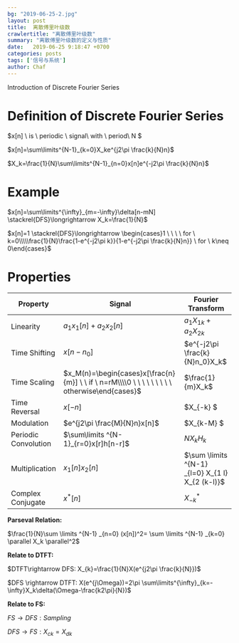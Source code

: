 ```yaml
---
bg: "2019-06-25-2.jpg"
layout: post
title:  离散傅里叶级数
crawlertitle: "离散傅里叶级数"
summary: "离散傅里叶级数的定义与性质"
date:   2019-06-25 9:18:47 +0700
categories: posts
tags: ['信号与系统']
author: Chaf
---
```


Introduction of Discrete  Fourier Series

# Definition of Discrete Fourier Series

$x[n] \ is \ periodic \ signal\ with \ period\ N $

$x[n]=\sum\limits^{N-1}_{k=0}X_ke^{j2\pi \frac{k}{N}n}$

$X_k=\frac{1}{N}\sum\limits^{N-1}_{n=0}x[n]e^{-j2\pi \frac{k}{N}n}$

# Example

$x[n]=\sum\limits^{\infty}_{m=-\infty}\delta[n-mN] \stackrel{DFS}\longrightarrow X_k=\frac{1}{N}$

$x[n]=1 \stackrel{DFS}\longrightarrow \begin{cases}1 \ \ \ \ for \ k=0\\\\\frac{1}{N}\frac{1-e^{-j2\pi k}}{1-e^{-j2\pi \frac{k}{N}n}} \ for \ k\neq 0\end{cases}$ 

# Properties

| Property             | Signal                                                       | Fourier Transform                                |
| -------------------- | ------------------------------------------------------------ | ------------------------------------------------ |
| Linearity            | $a_1x_1[n]+a_2x_2[n]$                                        | $a_1X_{1k}+a_2X_{2k}$                            |
| Time Shifting        | $x[n-n_0]$                                                   | $e^{-j2\pi \frac{k}{N}n_0}X_k$                   |
| Time Scaling         | $x_M(n)=\begin{cases}x[\frac{n}{m}] \ \ if \ n=rM\\\\0 \ \ \ \ \ \ \ \ \ otherwise\end{cases}$ | $\frac{1}{m}X_k$                                 |
| Time Reversal        | $x[-n]$                                                      | $X_{-k} $                                        |
| Modulation           | $e^{j2\pi \frac{M}{N}n}x[n]$                                 | $X_{k-M} $                                       |
| Periodic Convolution | $\sum\limits ^{N-1}_{r=0}x[r]h[n-r]$                         | $NX_kH_k$                                        |
| Multiplication       | $x_1[n]x_2[n]$                                               | $\sum \limits ^{N-1} _{l=0} X_{1 l} X_{2 (k-l)}$ |
| Complex Conjugate    | $x^*[n]$                                                     | $X^*_{-k}$                                       |

**Parseval Relation:**

$\frac{1}{N}\sum \limits ^{N-1} _{n=0} (x[n])^2= \sum \limits ^{N-1} _{k=0} \parallel X_k \parallel^2$

**Relate to DTFT:**

$DTFT\rightarrow DFS: X_{k}=\frac{1}{N}X(e^{j2\pi \frac{k}{N}})$ 

$DFS \rightarrow DTFT: X(e^{j\Omega})=2\pi \sum\limits^{\infty}_{k=-\infty}X_k\delta(\Omega-\frac{k2\pi}{N})$

**Relate to FS:**

$FS\rightarrow DFS: Sampling$

$DFS \rightarrow FS: X_{ck}=X_{dk}$ 